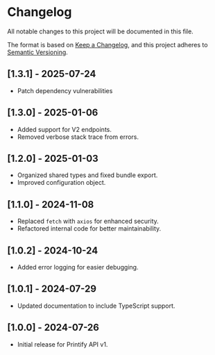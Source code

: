 # Changelog

All notable changes to this project will be documented in this file.

The format is based on [Keep a Changelog](https://keepachangelog.com/en/1.0.0/), and this project adheres to [Semantic Versioning](https://semver.org/spec/v2.0.0.html).

## [1.3.1] - 2025-07-24

- Patch dependency vulnerabilities

## [1.3.0] - 2025-01-06

- Added support for V2 endpoints.
- Removed verbose stack trace from errors.

## [1.2.0] - 2025-01-03

- Organized shared types and fixed bundle export.
- Improved configuration object.

## [1.1.0] - 2024-11-08

- Replaced `fetch` with `axios` for enhanced security.
- Refactored internal code for better maintainability.

## [1.0.2] - 2024-10-24

- Added error logging for easier debugging.

## [1.0.1] - 2024-07-29

- Updated documentation to include TypeScript support.

## [1.0.0] - 2024-07-26

- Initial release for Printify API v1.
